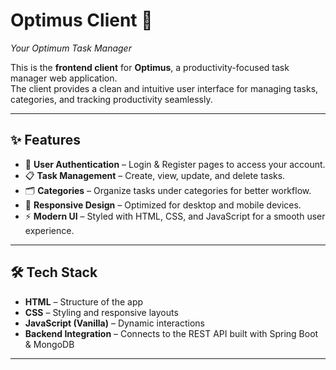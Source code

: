 # Optimus Client 🚀  
*Your Optimum Task Manager*  

This is the **frontend client** for **Optimus**, a productivity-focused task manager web application.  
The client provides a clean and intuitive user interface for managing tasks, categories, and tracking productivity seamlessly.  

---

## ✨ Features
- 🔐 **User Authentication** – Login & Register pages to access your account.  
- 📋 **Task Management** – Create, view, update, and delete tasks.  
- 🗂️ **Categories** – Organize tasks under categories for better workflow.  
- 🎨 **Responsive Design** – Optimized for desktop and mobile devices.  
- ⚡ **Modern UI** – Styled with HTML, CSS, and JavaScript for a smooth user experience.  

---

## 🛠️ Tech Stack
- **HTML** – Structure of the app  
- **CSS** – Styling and responsive layouts  
- **JavaScript (Vanilla)** – Dynamic interactions  
- **Backend Integration** – Connects to the REST API built with Spring Boot & MongoDB  

---

